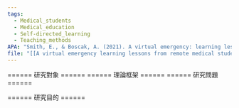 ```yaml
---
tags:
  - Medical_students
  - Medical_education
  - Self-directed_learning
  - Teaching_methods
APA: "Smith, E., & Boscak, A. (2021). A virtual emergency: learning lessons from remote medical student education during the COVID-19 pandemic. Emergency Radiology, 28, 445-452."
file: "[[A virtual emergency learning lessons from remote medical student education during the COVID-19 pandemic.pdf]]"
---
```



====== 研究對象 ======
====== 理論框架 ======
====== 研究問題 ======



====== 研究目的 ======


